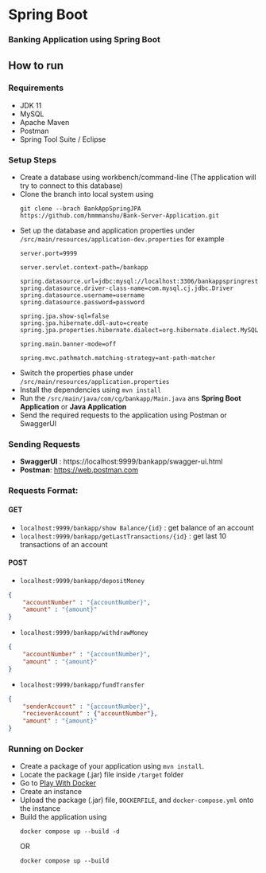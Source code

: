 # Spring Boot
### Banking Application using Spring Boot

## How to run
### Requirements
- JDK 11
- MySQL
- Apache Maven
- Postman
- Spring Tool Suite / Eclipse
### Setup Steps
- Create a database using workbench/command-line (The application will try to connect to this database)
- Clone the branch into local system using
  ```
  git clone --brach BankAppSpringJPA https://github.com/hmmmanshu/Bank-Server-Application.git
  ```
- Set up the database and application properties under `/src/main/resources/application-dev.properties` for example
  ```properties
  server.port=9999

  server.servlet.context-path=/bankapp

  spring.datasource.url=jdbc:mysql://localhost:3306/bankappspringrestjpa
  spring.datasource.driver-class-name=com.mysql.cj.jdbc.Driver
  spring.datasource.username=username
  spring.datasource.password=password

  spring.jpa.show-sql=false
  spring.jpa.hibernate.ddl-auto=create
  spring.jpa.properties.hibernate.dialect=org.hibernate.dialect.MySQL5Dialect

  spring.main.banner-mode=off

  spring.mvc.pathmatch.matching-strategy=ant-path-matcher
  ```
- Switch the properties phase under `/src/main/resources/application.properties`
- Install the dependencies using `mvn install`
- Run the `/src/main/java/com/cg/bankapp/Main.java` ans **Spring Boot Application** or **Java Application**
- Send the required requests to the application using Postman or SwaggerUI
### Sending Requests
- **SwaggerUI** : https://localhost:9999/bankapp/swagger-ui.html
- **Postman**: https://web.postman.com

### Requests Format:
#### GET

- `localhost:9999/bankapp/show Balance/{id}` : get balance of an account
- `localhost:9999/bankapp/getLastTransactions/{id}` : get last 10 transactions of an account
    

#### POST

- `localhost:9999/bankapp/depositMoney`
    

``` json
{
    "accountNumber" : "{accountNumber}",
    "amount" : "{amount}"
}

```

- `localhost:9999/bankapp/withdrawMoney`
    

``` json
{
    "accountNumber" : "{accountNumber}",
    "amount" : "{amount}"
}

```

- `localhost:9999/bankapp/fundTransfer`
    

``` json
{
    "senderAccount" : "{accountNumber}",
    "recieverAccount" : {"accountNumber"},
    "amount" : "{amount}"
}

```




### Running on Docker
- Create a package of your application using `mvn install`. 
- Locate the package (.jar) file inside `/target` folder
- Go to [Play With Docker](https://labs.play-with-docker.com/) 
- Create an instance
- Upload the package (.jar) file, `DOCKERFILE`, and `docker-compose.yml` onto the instance
- Build the application using
  ```
  docker compose up --build -d
  ```
  OR
  ```
  docker compose up --build
  ```

